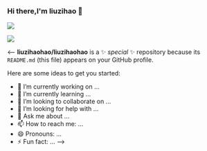 ### Hi there,I'm liuzihao 👋

![](https://github-readme-stats.vercel.app/api?username=liuzihaohao&show_icons=true&theme=material-palenight)

![](https://github-readme-stats.vercel.app/api/top-langs/?username=liuzihaohao&layout=compact&theme=material-palenight)

<!-- #### My repository
 - 📁 [hard_cipher](https://github.com/liuzihaohao/hard_cipher) *\[archived\]* 
 - 📁 [myoj](https://github.com/liuzihaohao/myoj) *\[archived\]* ✨
 - 📁 [webcopy](https://github.com/liuzihaohao/webcopy) *\[archived\]* ✨
 - 📁 [webshare](https://github.com/liuzihaohao/webshare) *\[archived\]* 
 - 📁 [message-card](https://github.com/liuzihaohao/message-card) *\[archived\]* ✨
 - 📁 [myweb](https://github.com/liuzihaohao/myweb) *\[archived\]*  -->

<--
**liuzihaohao/liuzihaohao** is a ✨ _special_ ✨ repository because its `README.md` (this file) appears on your GitHub profile.

Here are some ideas to get you started:

- 🔭 I’m currently working on ...
- 🌱 I’m currently learning ...
- 👯 I’m looking to collaborate on ...
- 🤔 I’m looking for help with ...
- 💬 Ask me about ...
- 📫 How to reach me: ...
- 😄 Pronouns: ...
- ⚡ Fun fact: ...
-->
